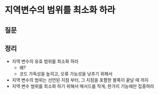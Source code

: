 # 지역변수의 범위를 최소화 하라



## 질문



## 정리

- 지역 변수의 유효 범위를 최소화 하라
  - 왜?
  - 코드 가독성을 높히고, 오류 가능성을 낮추기 위해서
- 지역 변수의 범위는 선언된 지점 부터, 그 지점을 포함한 블록이 끝날 때 까지
- 지역 변수 범위를 최소화 하기 위해서 메서드를 작게, 한가지 기능에만 집중하라

